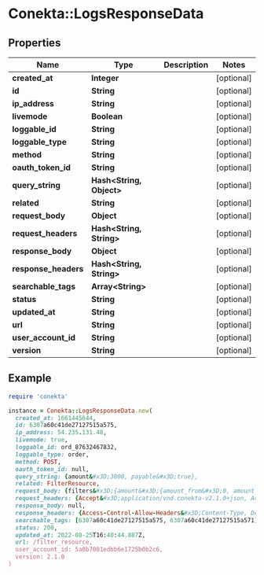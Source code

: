 # Conekta::LogsResponseData

## Properties

| Name | Type | Description | Notes |
| ---- | ---- | ----------- | ----- |
| **created_at** | **Integer** |  | [optional] |
| **id** | **String** |  | [optional] |
| **ip_address** | **String** |  | [optional] |
| **livemode** | **Boolean** |  | [optional] |
| **loggable_id** | **String** |  | [optional] |
| **loggable_type** | **String** |  | [optional] |
| **method** | **String** |  | [optional] |
| **oauth_token_id** | **String** |  | [optional] |
| **query_string** | **Hash&lt;String, Object&gt;** |  | [optional] |
| **related** | **String** |  | [optional] |
| **request_body** | **Object** |  | [optional] |
| **request_headers** | **Hash&lt;String, String&gt;** |  | [optional] |
| **response_body** | **Object** |  | [optional] |
| **response_headers** | **Hash&lt;String, String&gt;** |  | [optional] |
| **searchable_tags** | **Array&lt;String&gt;** |  | [optional] |
| **status** | **String** |  | [optional] |
| **updated_at** | **String** |  | [optional] |
| **url** | **String** |  | [optional] |
| **user_account_id** | **String** |  | [optional] |
| **version** | **String** |  | [optional] |

## Example

```ruby
require 'conekta'

instance = Conekta::LogsResponseData.new(
  created_at: 1661445644,
  id: 6307a60c41de27127515a575,
  ip_address: 54.235.131.48,
  livemode: true,
  loggable_id: ord_87632467832,
  loggable_type: order,
  method: POST,
  oauth_token_id: null,
  query_string: {amount&#x3D;3000, payable&#x3D;true},
  related: FilterResource,
  request_body: {filters&#x3D;{amount&#x3D;{amount_from&#x3D;0, amount_to&#x3D;0}, created_at&#x3D;{date_from&#x3D;1653627600, date_to&#x3D;1661489999}, filterName&#x3D;Payments, search_term&#x3D;null, sort_by&#x3D;created_at, sort_direction&#x3D;desc, status&#x3D;[], type&#x3D;[]}, id&#x3D;78e65162-0f37-4942-847c-9bf7081d54c2, page&#x3D;0, report_type&#x3D;charges, testMode&#x3D;false},
  request_headers: {Accept&#x3D;application/vnd.conekta-v2.1.0+json, Accept-Encoding&#x3D;gzip, deflate, br, Accept-Language&#x3D;es-419, es; q&#x3D;0.9, en; q&#x3D;0.8, Activitypermission&#x3D;orders:read, Apiversion&#x3D;2.1.0},
  response_body: null,
  response_headers: {Access-Control-Allow-Headers&#x3D;Content-Type, Depth, User-Agent, X-File-Size, X-Requested-With, If-Modified-Since, X-File-Name, Cache-Control, X-Prototype-Version, Authorization, Accept, Date, Version, X-Forwarded-For, Host, Connection, X-Forwarded-Proto, X-Forwarded-Port, X-Amzn-Trace-Id, Accept-Encoding, Accept-Language, Referer, Origin, Activitypermission, Apiversion, Entityid, Livemode, Sec-Ch-Ua, Sec-Ch-Ua-Mobile, Sec-Ch-Ua-Platform, Sec-Fetch-Dest, Sec-Fetch-Mode, Sec-Fetch-Site, X-Datadog-Parent-Id, X-Datadog-Sampling-Priority, X-Datadog-Trace-Id, X-Forwarded-Host, X-Forwarded-Server, X-Real-Ip, Access-Control-Allow-Methods&#x3D;POST, GET, PUT, OPTIONS, Access-Control-Allow-Origin&#x3D;*, Access-Control-Max-Age&#x3D;1728000, Conekta-Media-Type&#x3D;conekta-v2.1.0; format&#x3D;application/json, Content-Type&#x3D;application/json; charset&#x3D;utf-8, Referrer-Policy&#x3D;strict-origin-when-cross-origin, Strict-Transport-Security&#x3D;max-age&#x3D;31536000; includeSubDomains, X-Content-Type-Options&#x3D;nosniff, X-Download-Options&#x3D;noopen, X-Frame-Options&#x3D;SAMEORIGIN, X-Permitted-Cross-Domain-Policies&#x3D;none, X-XSS-Protection&#x3D;1; mode&#x3D;block},
  searchable_tags: [6307a60c41de27127515a575, 6307a60c41de27127515a571],
  status: 200,
  updated_at: 2022-08-25T16:40:44.887Z,
  url: /filter_resource,
  user_account_id: 5a0b7001edbb6e1725b0b2c6,
  version: 2.1.0
)
```


